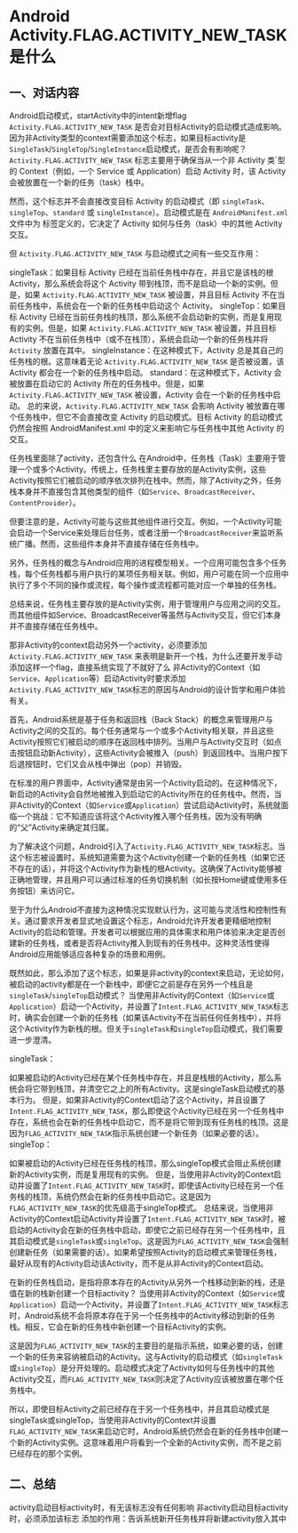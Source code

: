

# Android  Activity.FLAG.ACTIVITY_NEW_TASK 是什么

## 一、对话内容

Android启动模式，startActivity中的intent新增flag `Activity.FLAG.ACTIVITY_NEW_TASK` 是否会对目标Activity的启动模式造成影响。 因为非Activity类型的context需要添加这个标志，如果目标activity是`SingleTask`/`SingleTop`/`SingleInstance`启动模式，是否会有影响呢？
`Activity.FLAG.ACTIVITY_NEW_TASK` 标志主要用于确保当从一个非 Activity 类`型的 Context（例如，一个 Service 或 Application）启动 Activity 时，该 Activity 会被放置在一个新的任务（task）栈中。

然而，这个标志并不会直接改变目标 Activity 的启动模式（即 `singleTask`、`singleTop`、`standard` 或 `singleInstance`）。启动模式是在 `AndroidManifest.xml` 文件中为 <activity> 标签定义的，它决定了 Activity 如何与任务（task）中的其他 Activity 交互。

但 `Activity.FLAG.ACTIVITY_NEW_TASK` 与启动模式之间有一些交互作用：

singleTask：如果目标 Activity 已经在当前任务栈中存在，并且它是该栈的根 Activity，那么系统会将这个 Activity 带到栈顶，而不是启动一个新的实例。但是，如果 `Activity.FLAG.ACTIVITY_NEW_TASK`  被设置，并且目标 Activity 不在当前任务栈中，系统会在一个新的任务栈中启动这个 Activity。
singleTop：如果目标 Activity 已经在当前任务栈的栈顶，那么系统不会启动新的实例，而是复用现有的实例。但是，如果 `Activity.FLAG.ACTIVITY_NEW_TASK`  被设置，并且目标 Activity 不在当前任务栈中（或不在栈顶），系统会启动一个新的任务栈并将 `Activity` 放置在其中。
singleInstance：在这种模式下，Activity 总是其自己的任务栈的根。这意味着无论 `Activity.FLAG.ACTIVITY_NEW_TASK`  是否被设置，该 Activity 都会在一个新的任务栈中启动。
standard：在这种模式下，Activity 会被放置在启动它的 Activity 所在的任务栈中。但是，如果 `Activity.FLAG.ACTIVITY_NEW_TASK`  被设置，Activity 会在一个新的任务栈中启动。
总的来说，`Activity.FLAG.ACTIVITY_NEW_TASK`  会影响 Activity 被放置在哪个任务栈中，但它不会直接改变 Activity 的启动模式。目标 Activity 的启动模式仍然会按照 AndroidManifest.xml 中的定义来影响它与任务栈中其他 Activity 的交互。

任务栈里面除了activity，还包含什么
在Android中，任务栈（Task）主要用于管理一个或多个Activity。传统上，任务栈里主要存放的是Activity实例，这些Activity按照它们被启动的顺序依次排列在栈中。然而，除了Activity之外，任务栈本身并不直接包含其他类型的组件（如`Service`、`BroadcastReceiver`、`ContentProvider`）。

但要注意的是，Activity可能与这些其他组件进行交互。例如，一个Activity可能会启动一个Service来处理后台任务，或者注册一个`BroadcastReceiver`来监听系统广播。然而，这些组件本身并不直接存储在任务栈中。

另外，任务栈的概念与Android应用的进程模型相关。一个应用可能包含多个任务栈，每个任务栈都与用户执行的某项任务相关联。例如，用户可能在同一个应用中执行了多个不同的操作或流程，每个操作或流程都可能对应一个单独的任务栈。

总结来说，任务栈主要存放的是Activity实例，用于管理用户与应用之间的交互。而其他组件如Service、BroadcastReceiver等虽然与Activity交互，但它们本身并不直接存储在任务栈中。

那非Activity的context启动另外一个activity，必须要添加`Activity.FLAG.ACTIVITY_NEW_TASK` 来表明是新开一个栈，为什么还要开发手动添加这样一个flag，直接系统实现了不就好了么
非Activity的Context（如`Service`、`Application`等）启动Activity时要求添加`Activity.FLAG_ACTIVITY_NEW_TASK`标志的原因与Android的设计哲学和用户体验有关。

首先，Android系统是基于任务和返回栈（Back Stack）的概念来管理用户与Activity之间的交互的。每个任务通常与一个或多个Activity相关联，并且这些Activity按照它们被启动的顺序在返回栈中排列。当用户与Activity交互时（如点击按钮启动新Activity），这些Activity会被推入（push）到返回栈中。当用户按下后退按钮时，它们又会从栈中弹出（pop）并销毁。

在标准的用户界面中，Activity通常是由另一个Activity启动的。在这种情况下，新启动的Activity会自然地被推入到启动它的Activity所在的任务栈中。然而，当非Activity的Context（如`Service`或`Application`）尝试启动Activity时，系统就面临一个挑战：它不知道应该将这个Activity推入哪个任务栈，因为没有明确的“父”Activity来确定其归属。

为了解决这个问题，Android引入了`Activity.FLAG_ACTIVITY_NEW_TASK`标志。当这个标志被设置时，系统知道需要为这个Activity创建一个新的任务栈（如果它还不存在的话），并将这个Activity作为新栈的根Activity。这确保了Activity能够被正确地管理，并且用户可以通过标准的任务切换机制（如长按Home键或使用多任务按钮）来访问它。

至于为什么Android不直接为这种情况实现默认行为，这可能与灵活性和控制性有关。通过要求开发者显式地设置这个标志，Android允许开发者更精细地控制Activity的启动和管理。开发者可以根据应用的具体需求和用户体验来决定是否创建新的任务栈，或者是否将Activity推入到现有的任务栈中。这种灵活性使得Android应用能够适应各种复杂的场景和用例。

既然如此，那么添加了这个标志，如果是非activity的context来启动，无论如何，被启动的activity都是在一个新栈中，即便它之前是存在另外一个栈且是`singleTask`/`singleTop`启动模式？
当使用非Activity的Context（如`Service`或`Application`）启动一个Activity，并设置了`Intent.FLAG_ACTIVITY_NEW_TASK`标志时，确实会创建一个新的任务栈（如果该Activity不在当前任何任务栈中），并将这个Activity作为新栈的根。但关于`singleTask`和`singleTop`启动模式，我们需要进一步澄清。

singleTask：

如果被启动的Activity已经在某个任务栈中存在，并且是栈根的Activity，那么系统会将它带到栈顶，并清空它之上的所有Activity。这是singleTask启动模式的基本行为。
但是，如果非Activity的Context启动了这个Activity，并且设置了`Intent.FLAG_ACTIVITY_NEW_TASK`，那么即使这个Activity已经在另一个任务栈中存在，系统也会在新的任务栈中启动它，而不是将它带到现有任务栈的栈顶。这是因为`FLAG_ACTIVITY_NEW_TASK`指示系统创建一个新任务（如果必要的话）。
singleTop：

如果被启动的Activity已经在任务栈的栈顶，那么singleTop模式会阻止系统创建新的Activity实例，而是复用现有的实例。
但是，当使用非Activity的Context启动并设置了`Intent.FLAG_ACTIVITY_NEW_TASK`时，即使该Activity已经在另一个任务栈的栈顶，系统仍然会在新的任务栈中启动它。这是因为`FLAG_ACTIVITY_NEW_TASK`的优先级高于singleTop模式。
总结来说，当使用非Activity的Context启动Activity并设置了`Intent.FLAG_ACTIVITY_NEW_TASK`时，被启动的Activity会在新的任务栈中启动，即使它之前已经存在另一个任务栈中，且其启动模式是`singleTask`或`singleTop`。这是因为`FLAG_ACTIVITY_NEW_TASK`会强制创建新任务（如果需要的话）。如果希望按照Activity的启动模式来管理任务栈，最好从现有的Activity启动该Activity，而不是从非Activity的Context启动。

在新的任务栈启动，是指将原本存在的Activity从另外一个栈移动到新的栈，还是值在新的栈新创建一个目标activity？
当使用非Activity的Context（如`Service`或`Application`）启动一个Activity，并设置了`Intent.FLAG_ACTIVITY_NEW_TASK`标志时，Android系统不会将原本存在于另一个任务栈中的Activity移动到新的任务栈。相反，它会在新的任务栈中新创建一个目标Activity的实例。

这是因为`FLAG_ACTIVITY_NEW_TASK`的主要目的是指示系统，如果必要的话，创建一个新的任务来容纳被启动的Activity。这与Activity的启动模式（如`singleTask`或`singleTop`）是分开处理的。启动模式决定了Activity如何与任务栈中的其他Activity交互，而`FLAG_ACTIVITY_NEW_TASK`则决定了Activity应该被放置在哪个任务栈中。

所以，即使目标Activity之前已经存在于另一个任务栈中，并且其启动模式是singleTask或singleTop，当使用非Activity的Context并设置`FLAG_ACTIVITY_NEW_TASK`来启动它时，Android系统仍然会在新的任务栈中创建一个新的Activity实例。这意味着用户将看到一个全新的Activity实例，而不是之前已经存在的那个实例。

## 二、总结

activity启动目标activity时，有无该标志没有任何影响
非activity启动目标activity时，必须添加该标志
添加的作用：告诉系统新开任务栈并将新建activity放入其中